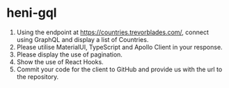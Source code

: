 # heni-gql

1. Using the endpoint at https://countries.trevorblades.com/, connect using GraphQL and display a
list of Countries.
2. Please utilise MaterialUI, TypeScript and Apollo Client in your response.
3. Please display the use of pagination.
4. Show the use of React Hooks.
5. Commit your code for the client to GitHub and provide us with the url to the repository.
